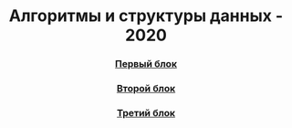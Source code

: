 <h1 align=center> Алгоритмы и структуры данных - 2020 </h1>

<h3 align=center> <a href="Part1">Первый блок</a> </h3>
<h3 align=center> <a href="Part2">Второй блок</a> </h3>
<h3 align=center> <a href="Part3">Третий блок</a> </h3>
